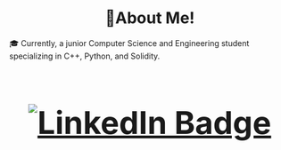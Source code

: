 
<h1>
  <div id="header" align="center">
  🚀About Me! 
</h1>
    
🎓 Currently, a junior Computer Science and Engineering student specializing in C++, Python, and Solidity.


<h1>
    <div id="header" align="center">
<h1>
<div id="badges">
  <a href="https://www.linkedin.com/in/mertcoskuner/">
    <img src="https://img.shields.io/badge/LinkedIn-blue?style=for-the-badge&logo=linkedin&logoColor=white" alt="LinkedIn Badge"/>
  </a>
</div>
